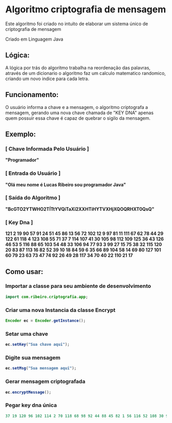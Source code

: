 # Algoritmo criptografia de mensagem

Este algoritmo foi criado no intuito de elaborar um sistema único de criptografia de mensagem

Criado em Linguagem Java

<h2>Lógica: </h2>
A lógica por trás do algoritmo trabalha na reordenação das palavras, através de um dicionario
o algoritmo faz um calculo matematico randomico, criando um novo indice para cada letra.

<h2>Funcionamento: </h2>
O usuário informa a chave e a mensagem, o algoritmo criptografa a mensagem, gerando uma nova chave chamada de "KEY DNA" apenas quem possuir essa chave é capaz de quebrar o sigilo da mensagem.

<h2>Exemplo: </h2>
<b><h3>[ Chave Informada Pelo Usuário ]</h3>"Programador"</b>
  
<b><h3>[ Entrada do Usuário ]</h3>"Olá meu nome é Lucas Ribeiro sou programador Java"</b>

<b><h3>[ Saída do Algoritmo ]</h3>"BcGTO2YTWHO2TÍTtYVQiTaXï2XXHTiHYTVXHjXQOQRHXT0QsQ"<b>

<h3>[ Key Dna ]</h3>
121 2 19 90 57 91 24 51 45 86 13 56 72 102 12 9 97 81 11 111
67 62 78 44 29 122 61 118 4 123 108 55 71 37 7 114 107 41 30 105
98 112 109 125 36 43 126 46 53 5 116 88 65 103 54 48 33 106 94 77
93 3 99 27 15 75 38 32 115 120 20 83 87 113 16 82 52 39 10 18
84 59 6 35 66 89 104 58 14 69 80 127 101 60 79 23 63 73 47 74
92 26 49 28 117 34 70 40 22 110 21 17 

<h2>Como usar:</h2>

<h3>Importar a classe para seu ambiente de desenvolvimento</h3>
  
```java
import com.ribeiro.criptografia.app;
```
  
<h3>Criar uma nova Instancia da classe Encrypt</h3>
  
```java
Encoder ec = Encoder.getInstance();
```
  
<h3>Setar uma chave</h3>
  
```java
ec.setKey("Sua chave aqui");
```
  
<h3>Digite sua mensagem</h3>
  
```java
ec.setMsg("Sua mensagem aqui");
```
    
<h3>Gerar mensagem criptografada</h3>
  
```java
ec.encryptMessage();
```

<h3>Pegar key dna única</h3>

```java
37 19 120 96 102 114 2 70 118 68 98 92 44 88 45 82 1 56 116 52 108 30 93 65 7 17 34 67 35 38 14 13 23 69 4 72 59 95 24 79 63 0 58 16 33 31 90 117 8 126 71 42 18 5 122 57 41 91 61 85 29 49 51 81 123 89 21 109 75 28 121 84 99 62 94 12 100 47 80 97 40 26 32 112 6 73 77 27 125 103 105 78 107 43 106 66 64 119 115 60 110 25 53 124 50 74 86 54 36 15 101 111 20 46 10 9
```


